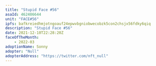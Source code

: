 ```yaml
---
title: "Stupid Face #56"
asaId: 462486644
unit: "FACE#56"
ipfs: bafkreiedhmjotngoauf24epwvbgniobwecobzk5con2chsjx56fdky6qiq
description: "Stupid Face #56"
date: 2021-12-10T22:28:20Z
faceOfTheMonth:
    - 2022-03
adoptionName: Sonny
adopter: "Null"
adopterAddress: "https://twitter.com/nft_null"
---
```

